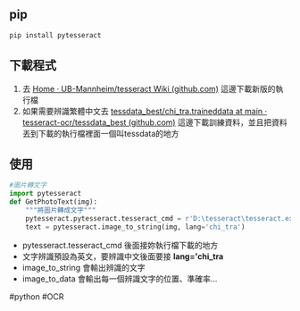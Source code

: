## pip

```powershell
pip install pytesseract
```

## 下載程式

1. 去 [Home · UB-Mannheim/tesseract Wiki (github.com)](https://github.com/UB-Mannheim/tesseract/wiki) 這邊下載新版的執行檔
2. 如果需要辨識繁體中文去 [tessdata_best/chi_tra.traineddata at main · tesseract-ocr/tessdata_best (github.com)](https://github.com/tesseract-ocr/tessdata_best/blob/main/chi_tra.traineddata) 這邊下載訓練資料，並且把資料丟到下載的執行檔裡面一個叫tessdata的地方

## 使用

```python
#圖片轉文字
import pytesseract
def GetPhotoText(img):
    """將圖片轉成文字"""
    pytesseract.pytesseract.tesseract_cmd = r'D:\tesseract\tesseract.exe'
    text = pytesseract.image_to_string(img, lang='chi_tra')
```

* pytesseract.tesseract_cmd 後面接妳執行檔下載的地方
* 文字辨識預設為英文，要辨識中文後面要接 **lang='chi_tra**
* image_to_string 會輸出辨識的文字
* image_to_data 會輸出每一個辨識文字的位置、準確率...

#python #OCR